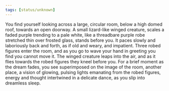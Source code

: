 ```yaml
---
tags: [status/unknown]
---
```


You find yourself looking across a large, circular room, below a high domed roof, towards an open doorway. A small lizard-like winged creature, scales a faded purple trending to a pale white, like a threadbare purple robe stretched thin over frosted glass, stands before you. It paces slowly and laboriously back and forth, as if old and weary, and impatient. Three robed figures enter the room, and as you go to wave your hand in greeting you find you cannot move it. The winged creature leaps into the air, and as it flies towards the robed figures they kneel before you. For a brief moment as the dream fades, you see superimposed on the image of the room, another place, a vision of glowing, pulsing lights emanating from the robed figures, energy and thought intertwined in a delicate dance, as you slip into dreamless sleep.